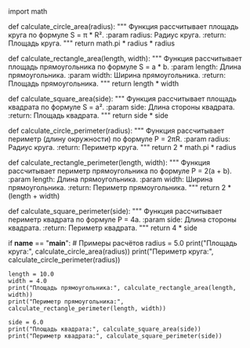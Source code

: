 import math

def calculate_circle_area(radius):
    """
    Функция рассчитывает площадь круга по формуле S = π * R².
    :param radius: Радиус круга.
    :return: Площадь круга.
    """
    return math.pi * radius * radius

def calculate_rectangle_area(length, width):
    """
    Функция рассчитывает площадь прямоугольника по формуле S = a * b.
    :param length: Длина прямоугольника.
    :param width: Ширина прямоугольника.
    :return: Площадь прямоугольника.
    """
    return length * width

def calculate_square_area(side):
    """
    Функция рассчитывает площадь квадрата по формуле S = a².
    :param side: Длина стороны квадрата.
    :return: Площадь квадрата.
    """
    return side * side

def calculate_circle_perimeter(radius):
    """
    Функция рассчитывает периметр (длину окружности) по формуле P = 2πR.
    :param radius: Радиус круга.
    :return: Периметр круга.
    """
    return 2 * math.pi * radius

def calculate_rectangle_perimeter(length, width):
    """
    Функция рассчитывает периметр прямоугольника по формуле P = 2(a + b).
    :param length: Длина прямоугольника.
    :param width: Ширина прямоугольника.
    :return: Периметр прямоугольника.
    """
    return 2 * (length + width)

def calculate_square_perimeter(side):
    """
    Функция рассчитывает периметр квадрата по формуле P = 4a.
    :param side: Длина стороны квадрата.
    :return: Периметр квадрата.
    """
    return 4 * side

if __name__ == "__main__":
    # Примеры расчётов
    radius = 5.0
    print("Площадь круга:", calculate_circle_area(radius))
    print("Периметр круга:", calculate_circle_perimeter(radius))

    length = 10.0
    width = 4.0
    print("Площадь прямоугольника:", calculate_rectangle_area(length, width))
    print("Периметр прямоугольника:", calculate_rectangle_perimeter(length, width))

    side = 6.0
    print("Площадь квадрата:", calculate_square_area(side))
    print("Периметр квадрата:", calculate_square_perimeter(side))
